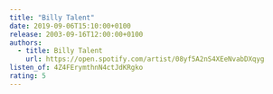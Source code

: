 ```yaml
---
title: "Billy Talent"
date: 2019-09-06T15:10:00+0100
release: 2003-09-16T12:00:00+0100
authors:
  - title: Billy Talent
    url: https://open.spotify.com/artist/08yf5A2nS4XEeNvabDXqyg
listen_of: 4Z4FErymthnN4ctJdKRgko
rating: 5
---
```


